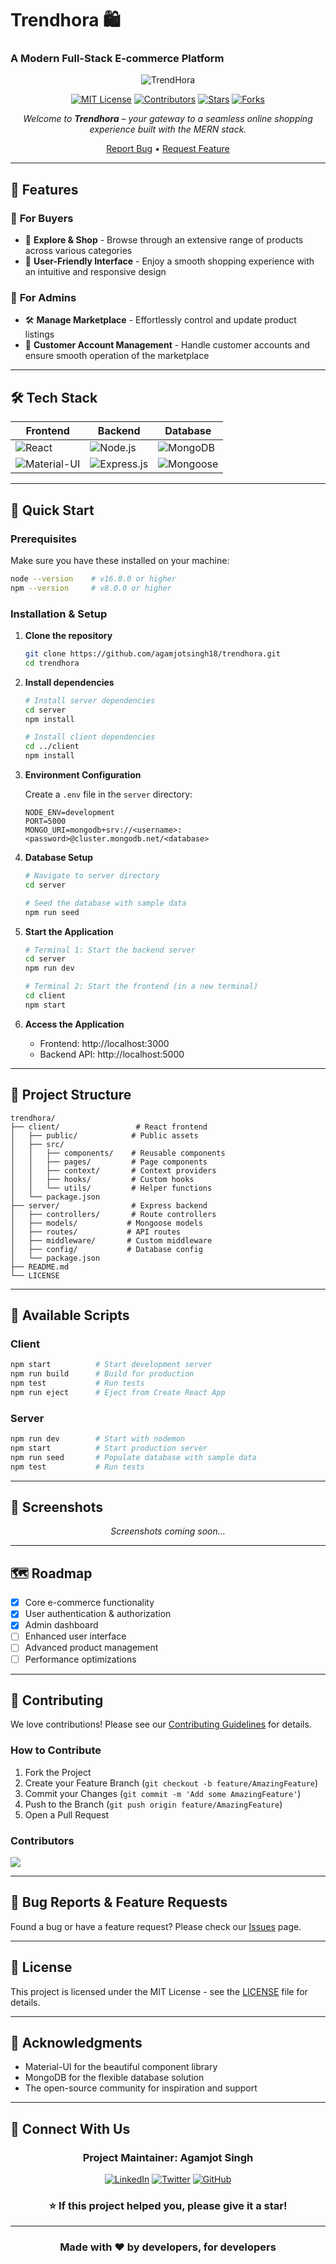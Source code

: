# Trendhora 🛍️
### A Modern Full-Stack E-commerce Platform

<div align="center">

![TrendHora](cover-image.png)

[![MIT License](https://img.shields.io/badge/License-MIT-blue?style=for-the-badge)](LICENSE)
[![Contributors](https://img.shields.io/github/contributors/agamjotsingh18/trendhora?style=for-the-badge)](https://github.com/agamjotsingh18/trendhora/graphs/contributors)
[![Stars](https://img.shields.io/github/stars/agamjotsingh18/trendhora?style=for-the-badge)](https://github.com/agamjotsingh18/trendhora/stargazers)
[![Forks](https://img.shields.io/github/forks/agamjotsingh18/trendhora?style=for-the-badge)](https://github.com/agamjotsingh18/trendhora/network/members)

*Welcome to **Trendhora** – your gateway to a seamless online shopping experience built with the MERN stack.*

[Report Bug](https://github.com/agamjotsingh18/trendhora/issues) • [Request Feature](https://github.com/agamjotsingh18/trendhora/issues)

</div>

---

## 🌟 Features

### 👤 **For Buyers**
- 🛒 **Explore & Shop** - Browse through an extensive range of products across various categories
- 📱 **User-Friendly Interface** - Enjoy a smooth shopping experience with an intuitive and responsive design

### 🔧 **For Admins**
- 🛠️ **Manage Marketplace** - Effortlessly control and update product listings
- 👥 **Customer Account Management** - Handle customer accounts and ensure smooth operation of the marketplace

---

## 🛠️ Tech Stack

<div align="center">

| Frontend | Backend | Database | 
|----------|---------|----------|
| ![React](https://img.shields.io/badge/React-20232A?style=for-the-badge&logo=react&logoColor=61DAFB) | ![Node.js](https://img.shields.io/badge/Node.js-43853D?style=for-the-badge&logo=node.js&logoColor=white) | ![MongoDB](https://img.shields.io/badge/MongoDB-4EA94B?style=for-the-badge&logo=mongodb&logoColor=white) |
| ![Material-UI](https://img.shields.io/badge/Material--UI-0081CB?style=for-the-badge&logo=material-ui&logoColor=white) | ![Express.js](https://img.shields.io/badge/Express.js-404D59?style=for-the-badge) | ![Mongoose](https://img.shields.io/badge/Mongoose-880000?style=for-the-badge&logoColor=white) |

</div>

---

## 🚀 Quick Start

### Prerequisites

Make sure you have these installed on your machine:

```bash
node --version    # v16.0.0 or higher
npm --version     # v8.0.0 or higher
```

### Installation & Setup

1. **Clone the repository**
   ```bash
   git clone https://github.com/agamjotsingh18/trendhora.git
   cd trendhora
   ```

2. **Install dependencies**
   ```bash
   # Install server dependencies
   cd server
   npm install

   # Install client dependencies  
   cd ../client
   npm install
   ```

3. **Environment Configuration**
   
   Create a `.env` file in the `server` directory:
   ```env
   NODE_ENV=development
   PORT=5000
   MONGO_URI=mongodb+srv://<username>:<password>@cluster.mongodb.net/<database>
   ```

4. **Database Setup**
   ```bash
   # Navigate to server directory
   cd server
   
   # Seed the database with sample data
   npm run seed
   ```

5. **Start the Application**
   ```bash
   # Terminal 1: Start the backend server
   cd server
   npm run dev
   
   # Terminal 2: Start the frontend (in a new terminal)
   cd client  
   npm start
   ```

6. **Access the Application**
   - Frontend: http://localhost:3000
   - Backend API: http://localhost:5000

---

## 📁 Project Structure

```
trendhora/
├── client/                 # React frontend
│   ├── public/            # Public assets
│   ├── src/
│   │   ├── components/    # Reusable components
│   │   ├── pages/         # Page components
│   │   ├── context/       # Context providers
│   │   ├── hooks/         # Custom hooks
│   │   └── utils/         # Helper functions
│   └── package.json
├── server/                # Express backend
│   ├── controllers/       # Route controllers
│   ├── models/           # Mongoose models
│   ├── routes/           # API routes
│   ├── middleware/       # Custom middleware
│   ├── config/           # Database config
│   └── package.json
├── README.md
└── LICENSE
```

---

## 🔧 Available Scripts

### Client
```bash
npm start          # Start development server
npm run build      # Build for production
npm test           # Run tests
npm run eject      # Eject from Create React App
```

### Server
```bash
npm run dev        # Start with nodemon
npm start          # Start production server
npm run seed       # Populate database with sample data
npm test           # Run tests
```

---

## 📱 Screenshots

<div align="center">

*Screenshots coming soon...*

</div>

---

## 🗺️ Roadmap

- [x] Core e-commerce functionality
- [x] User authentication & authorization  
- [x] Admin dashboard
- [ ] Enhanced user interface
- [ ] Advanced product management
- [ ] Performance optimizations

---

## 🤝 Contributing

We love contributions! Please see our [Contributing Guidelines](CONTRIBUTING.md) for details.

### How to Contribute

1. Fork the Project
2. Create your Feature Branch (`git checkout -b feature/AmazingFeature`)
3. Commit your Changes (`git commit -m 'Add some AmazingFeature'`)
4. Push to the Branch (`git push origin feature/AmazingFeature`)
5. Open a Pull Request

### Contributors

<a href="https://github.com/agamjotsingh18/trendhora/graphs/contributors">
  <img src="https://contrib.rocks/image?repo=agamjotsingh18/trendhora" />
</a>

---

## 🐛 Bug Reports & Feature Requests

Found a bug or have a feature request? Please check our [Issues](https://github.com/agamjotsingh18/trendhora/issues) page.

---

## 📄 License

This project is licensed under the MIT License - see the [LICENSE](LICENSE) file for details.

---

## 🙏 Acknowledgments

- Material-UI for the beautiful component library
- MongoDB for the flexible database solution
- The open-source community for inspiration and support

---

## 📧 Connect With Us

<div align="center">

### Project Maintainer: Agamjot Singh

[![LinkedIn](https://img.shields.io/badge/LinkedIn-0077B5?style=for-the-badge&logo=linkedin&logoColor=white)](https://www.linkedin.com/in/agamjot-singh/)
[![Twitter](https://img.shields.io/badge/Twitter-1DA1F2?style=for-the-badge&logo=twitter&logoColor=white)](https://x.com/_agamjotsingh)
[![GitHub](https://img.shields.io/badge/GitHub-100000?style=for-the-badge&logo=github&logoColor=white)](https://github.com/agamjotsingh18)

### ⭐ If this project helped you, please give it a star!

</div>

---

<div align="center">
  <h3>Made with ❤️ by developers, for developers</h3>
</div>
